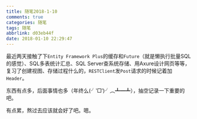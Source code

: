 ```yaml
---
title: 随笔2018-1-10
comments: true
categories: 随笔
tags: 随笔
abbrlink: d03eb44f
date: 2018-01-10 22:29:47
---
```


最近两天接触了下`Entity Framework Plus`的缓存和`Future`（就是懒执行批量SQL的感觉）、SQL多表统计汇总、SQL Server查系统存储、用Axure设计网页等等，复习了创建视图、存储过程什么的，`RESTClient`发`Post`请求的时候记着加`Header`。

东西有点多，后面事情也多（年终么(╯‵□′)╯︵┻━┻），抽空记录一下重要的吧。

有点累，熬过去应该就会好了吧。嗯。